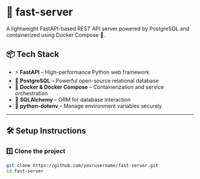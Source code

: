 # 🚀 fast-server

A lightweight FastAPI-based REST API server powered by PostgreSQL and containerized using Docker Compose 🐳.

## 📦 Tech Stack

- ⚡ **FastAPI** – High-performance Python web framework
- 🐘 **PostgreSQL** – Powerful open-source relational database
- 🐳 **Docker & Docker Compose** – Containerization and service orchestration
- 🧪 **SQLAlchemy** – ORM for database interaction
- 🔐 **python-dotenv** – Manage environment variables securely

---

## 🛠️ Setup Instructions

### 1️⃣ Clone the project

```bash
git clone https://github.com/yourusername/fast-server.git
cd fast-server
